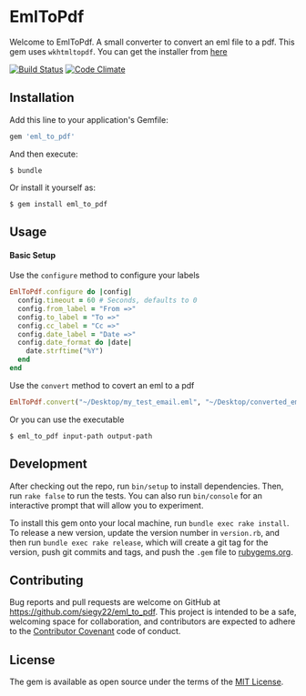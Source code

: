 # EmlToPdf

Welcome to EmlToPdf.
A small converter to convert an eml file to a pdf.
This gem uses `wkhtmltopdf`. You can get the installer from [here](http://wkhtmltopdf.org/downloads.html)

[![Build Status](https://travis-ci.org/siegy22/eml_to_pdf.svg?branch=master)](https://travis-ci.org/siegy22/eml_to_pdf)
[![Code Climate](https://codeclimate.com/github/siegy22/eml_to_pdf/badges/gpa.svg)](https://codeclimate.com/github/siegy22/eml_to_pdf)

## Installation

Add this line to your application's Gemfile:

```ruby
gem 'eml_to_pdf'
```

And then execute:

    $ bundle

Or install it yourself as:

    $ gem install eml_to_pdf

## Usage

#### Basic Setup

Use the `configure` method to configure your labels

```ruby
EmlToPdf.configure do |config|
  config.timeout = 60 # Seconds, defaults to 0
  config.from_label = "From =>"
  config.to_label = "To =>"
  config.cc_label = "Cc =>"
  config.date_label = "Date =>"
  config.date_format do |date|
    date.strftime("%Y")
  end
end
```

Use the `convert` method to covert an eml to a pdf

```ruby
EmlToPdf.convert("~/Desktop/my_test_email.eml", "~/Desktop/converted_email.pdf")
```

Or you can use the executable

    $ eml_to_pdf input-path output-path

## Development

After checking out the repo, run `bin/setup` to install dependencies. Then, run `rake false` to run the tests. You can also run `bin/console` for an interactive prompt that will allow you to experiment.

To install this gem onto your local machine, run `bundle exec rake install`. To release a new version, update the version number in `version.rb`, and then run `bundle exec rake release`, which will create a git tag for the version, push git commits and tags, and push the `.gem` file to [rubygems.org](https://rubygems.org).

## Contributing

Bug reports and pull requests are welcome on GitHub at https://github.com/siegy22/eml_to_pdf. This project is intended to be a safe, welcoming space for collaboration, and contributors are expected to adhere to the [Contributor Covenant](contributor-covenant.org) code of conduct.


## License

The gem is available as open source under the terms of the [MIT License](http://opensource.org/licenses/MIT).
